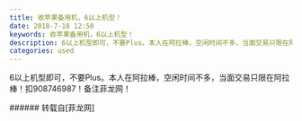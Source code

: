 ```yaml
---
title: 收苹果备用机，6以上机型！
date: 2018-7-18 12:50
keywords: 收苹果备用机，6以上机型！
description: 6以上机型即可，不要Plus。本人在阿拉棒，空闲时间不多，当面交易只限在阿拉棒！扣908746987！备注菲龙网！
categories: used
---
```

<td class="t_f" id="postmessage_1524270">

6以上机型即可，不要Plus。本人在阿拉棒，空闲时间不多，当面交易只限在阿拉棒！扣908746987！备注菲龙网！<br/>
</td>
###### 转载自[菲龙网]